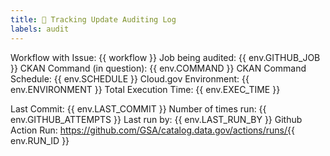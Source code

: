 ```yaml
---
title: 📌 Tracking Update Auditing Log
labels: audit
---
```


Workflow with Issue: {{ workflow }}
Job being audited: {{ env.GITHUB_JOB }}
CKAN Command (in question): {{ env.COMMAND }}
CKAN Command Schedule: {{ env.SCHEDULE }}
Cloud.gov Environment: {{ env.ENVIRONMENT }}
Total Execution Time: {{ env.EXEC_TIME }}

Last Commit: {{ env.LAST_COMMIT }}
Number of times run: {{ env.GITHUB_ATTEMPTS }}
Last run by: {{ env.LAST_RUN_BY }}
Github Action Run: https://github.com/GSA/catalog.data.gov/actions/runs/{{ env.RUN_ID }}
